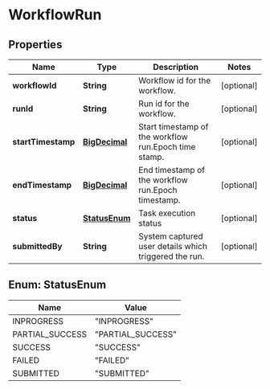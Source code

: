 
# WorkflowRun

## Properties
Name | Type | Description | Notes
------------ | ------------- | ------------- | -------------
**workflowId** | **String** | Workflow id for the workflow. |  [optional]
**runId** | **String** | Run id for the workflow. |  [optional]
**startTimestamp** | [**BigDecimal**](BigDecimal.md) | Start timestamp of the workflow run.Epoch time stamp. |  [optional]
**endTimestamp** | [**BigDecimal**](BigDecimal.md) | End timestamp of the workflow run.Epoch timestamp. |  [optional]
**status** | [**StatusEnum**](#StatusEnum) | Task execution status |  [optional]
**submittedBy** | **String** | System captured user details which triggered the  run. |  [optional]


<a name="StatusEnum"></a>
## Enum: StatusEnum
Name | Value
---- | -----
INPROGRESS | &quot;INPROGRESS&quot;
PARTIAL_SUCCESS | &quot;PARTIAL_SUCCESS&quot;
SUCCESS | &quot;SUCCESS&quot;
FAILED | &quot;FAILED&quot;
SUBMITTED | &quot;SUBMITTED&quot;



